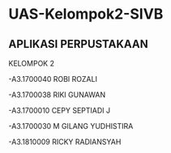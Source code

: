 # UAS-Kelompok2-SIVB
APLIKASI PERPUSTAKAAN
--
KELOMPOK 2

-A3.1700040   ROBI ROZALI

-A3.1700038   RIKI GUNAWAN

-A3.1700010   CEPY SEPTIADI J

-A3.1700030   M GILANG YUDHISTIRA

-A3.1810009   RICKY RADIANSYAH

